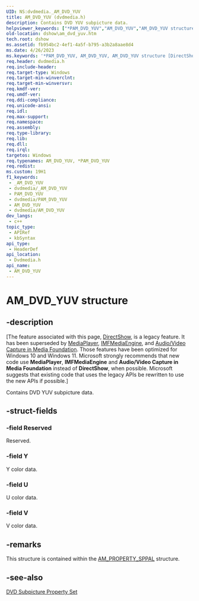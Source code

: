 ```yaml
---
UID: NS:dvdmedia._AM_DVD_YUV
title: AM_DVD_YUV (dvdmedia.h)
description: Contains DVD YUV subpicture data.
helpviewer_keywords: ["*PAM_DVD_YUV","AM_DVD_YUV","AM_DVD_YUV structure [DirectShow]","PAM_DVD_YUV","PAM_DVD_YUV structure pointer [DirectShow]","dshow.am_dvd_yuv","dvdmedia/AM_DVD_YUV","dvdmedia/PAM_DVD_YUV"]
old-location: dshow\am_dvd_yuv.htm
tech.root: dshow
ms.assetid: fb954bc2-4ef1-4a5f-b795-a3b2a8aae8d4
ms.date: 4/26/2023
ms.keywords: '*PAM_DVD_YUV, AM_DVD_YUV, AM_DVD_YUV structure [DirectShow], PAM_DVD_YUV, PAM_DVD_YUV structure pointer [DirectShow], dshow.am_dvd_yuv, dvdmedia/AM_DVD_YUV, dvdmedia/PAM_DVD_YUV'
req.header: dvdmedia.h
req.include-header: 
req.target-type: Windows
req.target-min-winverclnt: 
req.target-min-winversvr: 
req.kmdf-ver: 
req.umdf-ver: 
req.ddi-compliance: 
req.unicode-ansi: 
req.idl: 
req.max-support: 
req.namespace: 
req.assembly: 
req.type-library: 
req.lib: 
req.dll: 
req.irql: 
targetos: Windows
req.typenames: AM_DVD_YUV, *PAM_DVD_YUV
req.redist: 
ms.custom: 19H1
f1_keywords:
 - _AM_DVD_YUV
 - dvdmedia/_AM_DVD_YUV
 - PAM_DVD_YUV
 - dvdmedia/PAM_DVD_YUV
 - AM_DVD_YUV
 - dvdmedia/AM_DVD_YUV
dev_langs:
 - c++
topic_type:
 - APIRef
 - kbSyntax
api_type:
 - HeaderDef
api_location:
 - Dvdmedia.h
api_name:
 - AM_DVD_YUV
---
```


# AM_DVD_YUV structure


## -description

\[The feature associated with this page, [DirectShow](/windows/win32/directshow/directshow), is a legacy feature. It has been superseded by [MediaPlayer](/uwp/api/Windows.Media.Playback.MediaPlayer), [IMFMediaEngine](/windows/win32/api/mfmediaengine/nn-mfmediaengine-imfmediaengine), and [Audio/Video Capture in Media Foundation](windows/win32/medfound/audio-video-capture-in-media-foundation). Those features have been optimized for Windows 10 and Windows 11. Microsoft strongly recommends that new code use **MediaPlayer**, **IMFMediaEngine** and **Audio/Video Capture in Media Foundation** instead of **DirectShow**, when possible. Microsoft suggests that existing code that uses the legacy APIs be rewritten to use the new APIs if possible.\]

Contains DVD YUV subpicture data.

## -struct-fields

### -field Reserved

Reserved.

### -field Y

Y color data.

### -field U

U color data.

### -field V

V color data.

## -remarks

This structure is contained within the <a href="/previous-versions/windows/desktop/api/dvdmedia/ns-dvdmedia-am_property_sppal">AM_PROPERTY_SPPAL</a> structure.

## -see-also

<a href="/windows/desktop/DirectShow/dvd-subpicture-property-set">DVD Subpicture Property Set</a>